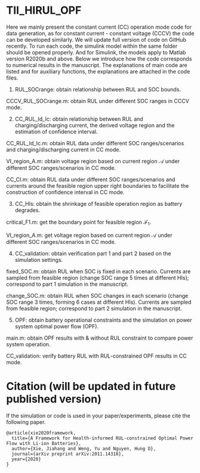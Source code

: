 # TII_HIRUL_OPF

Here we mainly present the constant current (CC) operation mode code for data generation, as for constant current - constant voltage (CCCV) the code can be developed similarly. We will update full version of code on GitHub recently. To run each code, the simulink model within the same folder should be opened properly. And for Simulink, the models apply to Matlab version R2020b and above. Below we introduce how the code corresponds to numerical results in the manuscript. The explanations of main code are listed and for auxiliary functions, the explanations are attached in the code files.

1. RUL\_SOCrange: obtain relationship between RUL and SOC bounds.

CCCV\_RUL\_SOCrange.m: obtain RUL under different SOC ranges in CCCV mode.
    
2. CC\_RUL\_Id\_Ic: obtain relationship between RUL and charging/discharging current, the derived voltage region and the estimation of confidence interval.

CC\_RUL\_Id\_Ic.m: obtain RUL data under different SOC ranges/scenarios and charging/discharging current in CC mode.

VI\_region\_A.m: obtain voltage region based on current region $\mathcal{A}$ under different SOC ranges/scenarios in CC mode.

CC\_CI.m: obtain RUL data under different SOC ranges/scenarios and currents around the feasible region upper right boundaries to facilitate the construction of confidence interval in CC mode.

3. CC\_HIs: obtain the shrinkage of feasible operation region as battery degrades.

critical\_F1.m: get the boundary point for feasible region $\mathcal{F}_1$.

VI\_region\_A.m: get voltage region based on current region $\mathcal{A}$ under different SOC ranges/scenarios in CC mode.

4. CC\_validation: obtain verification part 1 and part 2 based on the simulation settings.

fixed\_SOC.m: obtain RUL when SOC is fixed in each scenario. Currents are sampled from feasible region (change SOC range 5 times at different HIs); correspond to part 1 simulation in the manuscript.

change\_SOC.m: obtain RUL when SOC changes in each scenario (change SOC range 3 times, forming 6 cases at different HIs). Currents are sampled from feasible region; correspond to part 2 simulation in the manuscript.
    
5. OPF: obtain battery operational constraints and the simulation on power system optimal power flow (OPF).

main.m: obtain OPF results with \& without RUL constraint to compare power system operation.

CC\_validation: verify battery RUL with RUL-constrained OPF results in CC mode.


# Citation (will be updated in future published version)

If the simulation or code is used in your paper/experiments, please cite the following paper.

```
@article{xie2020framework,  
  title={A Framework for Health-informed RUL-constrained Optimal Power Flow with Li-ion Batteries},  
  author={Xie, Jiahang and Weng, Yu and Nguyen, Hung D},  
  journal={arXiv preprint arXiv:2011.14318},  
  year={2020}  
}
```
